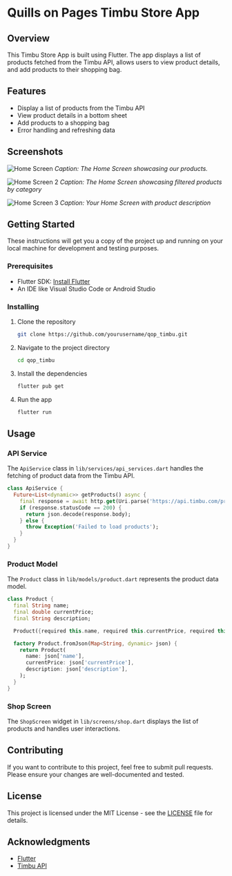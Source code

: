 # Quills on Pages Timbu Store App

## Overview
 
This Timbu Store App is built using Flutter. The app displays a list of products fetched from the Timbu API, allows users to view product details, and add products to their shopping bag.

## Features

- Display a list of products from the Timbu API
- View product details in a bottom sheet
- Add products to a shopping bag
- Error handling and refreshing data

## Screenshots

![Home Screen](https://github.com/OtonyeR/qop_timbu/blob/main/screenshots/Screenshot_20240707_034225.jpg)
*Caption: The Home Screen showcasing our products.*


![Home Screen 2](https://github.com/OtonyeR/qop_timbu/blob/main/screenshots/Screenshot_20240707_034207.jpg)
*Caption: The Home Screen showcasing filtered products by category*


![Home Screen 3](https://github.com/OtonyeR/qop_timbu/blob/main/screenshots/Screenshot_20240707_011054.jpg)
*Caption: Your Home Screen with product description*


## Getting Started

These instructions will get you a copy of the project up and running on your local machine for development and testing purposes.

### Prerequisites

- Flutter SDK: [Install Flutter](https://flutter.dev/docs/get-started/install)
- An IDE like Visual Studio Code or Android Studio

### Installing

1. Clone the repository
    ```bash
    git clone https://github.com/yourusername/qop_timbu.git
    ```
2. Navigate to the project directory
    ```bash
    cd qop_timbu
    ```
3. Install the dependencies
    ```bash
    flutter pub get
    ```
4. Run the app
    ```bash
    flutter run
    ```


## Usage

### API Service

The `ApiService` class in `lib/services/api_services.dart` handles the fetching of product data from the Timbu API.

```dart
class ApiService {
  Future<List<dynamic>> getProducts() async {
    final response = await http.get(Uri.parse('https://api.timbu.com/products'));
    if (response.statusCode == 200) {
      return json.decode(response.body);
    } else {
      throw Exception('Failed to load products');
    }
  }
}
```

### Product Model

The `Product` class in `lib/models/product.dart` represents the product data model.

```dart
class Product {
  final String name;
  final double currentPrice;
  final String description;

  Product({required this.name, required this.currentPrice, required this.description});

  factory Product.fromJson(Map<String, dynamic> json) {
    return Product(
      name: json['name'],
      currentPrice: json['currentPrice'],
      description: json['description'],
    );
  }
}
```

### Shop Screen

The `ShopScreen` widget in `lib/screens/shop.dart` displays the list of products and handles user interactions.

## Contributing

If you want to contribute to this project, feel free to submit pull requests. Please ensure your changes are well-documented and tested.

## License

This project is licensed under the MIT License - see the [LICENSE](LICENSE) file for details.

## Acknowledgments

- [Flutter](https://flutter.dev)
- [Timbu API](https://api.timbu.com)
